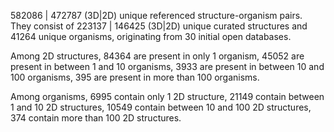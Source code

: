 582086 | 472787 (3D|2D) unique referenced structure-organism pairs. 
 They consist of 
 223137 | 146425 (3D|2D) unique curated structures and 
 41264 unique organisms,
 originating from 
 30 initial open databases. 
 
 Among 2D structures, 
 84364 are present in only 1 organism, 
 45052 are present in between 1 and 10 organisms, 
 3933 are present in between 10 and 100 organisms, 
 395 are present in more than 100 organisms. 
 
 Among organisms, 
 6995 contain only 1 2D structure, 
 21149 contain between 1 and 10 2D structures, 
 10549 contain between 10 and 100 2D structures, 
 374 contain more than 100 2D structures. 
